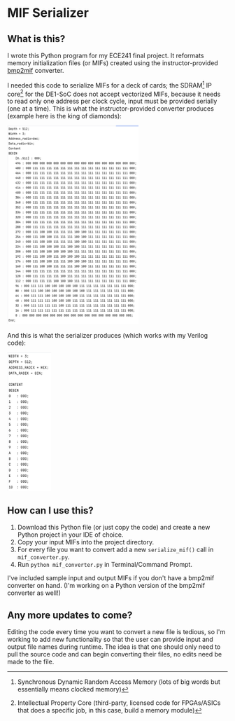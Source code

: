 # MIF Serializer
## What is this?
I wrote this Python program for my ECE241 final project. It reformats memory initialization files (or MIFs) created using the instructor-provided [bmp2mif](https://www.eecg.utoronto.ca/~jayar/ece241_08F/vga/vga-bmp2mif.html) converter.

I needed this code to serialize MIFs for a deck of cards; the SDRAM[^1] IP core[^2] for the DE1-SoC does not accept vectorized MIFs, because it needs to read only one address per clock cycle, input must be provided serially (one at a time). This is what the instructor-provided converter produces (example here is the king of diamonds):

<img alt="Converter Output" src="images/vectorized_mif.png" width="300"/>

And this is what the serializer produces (which works with my Verilog code):

<img alt="Serializer Output" src="images/serialized_mif.png" width="100"/>

## How can I use this?
1. Download this Python file (or just copy the code) and create a new Python project in your IDE of choice.
2. Copy your input MIFs into the project directory.
3. For every file you want to convert add a new ```serialize_mif()``` call in ```mif_converter.py```.
4. Run ```python mif_converter.py``` in Terminal/Command Prompt.

I've included sample input and output MIFs if you don't have a bmp2mif converter on hand. (I'm working on a Python version of the bmp2mif converter as well!)

## Any more updates to come?
Editing the code every time you want to convert a new file is tedious, so I'm working to add new functionality so that the user can provide input and output file names during runtime. The idea is that one should only need to pull the source code and can begin converting their files, no edits need be made to the file. 

[^1]: Synchronous Dynamic Random Access Memory (lots of big words but essentially means clocked memory)
[^2]: Intellectual Property Core (third-party, licensed code for FPGAs/ASICs that does a specific job, in this case, build a memory module)

